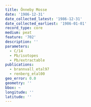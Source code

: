 ```yaml
---
title: Önneby Mosse
date: '1986-12-31'
date_collected_latest: '1986-12-31'
date_collected_earliest: '1986-01-01'
record_type: core
medium: peat
feature: '702'
description: ''
parameters:
  - C/14
  - Pb/isotopes
  - Pb/extractable
publications:
  - brannvall_etal97
  - renberg_etal00
geo_error: 0.0
geometry: ''
bbox: ~
longitude: ''
latitude: ''
---
```


